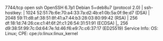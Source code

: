 7744/tcp open  ssh     OpenSSH 6.7p1 Debian 5+deb8u7 (protocol 2.0)
| ssh-hostkey: 
|   1024 52:51:7b:6e:70:a4:33:7a:d2:4b:e1:0b:5a:0f:9e:d7 (DSA)
|   2048 59:11:d8:af:38:51:8f:41:a7:44:b3:28:03:80:99:42 (RSA)
|   256 df:18:1d:74:26:ce:c1:4f:6f:2f:c1:26:54:31:51:91 (ECDSA)
|_  256 d9:38:5f:99:7c:0d:64:7e:1d:46:f6:e9:7c:c6:37:17 (ED25519)
Service Info: OS: Linux; CPE: cpe:/o:linux:linux_kernel


